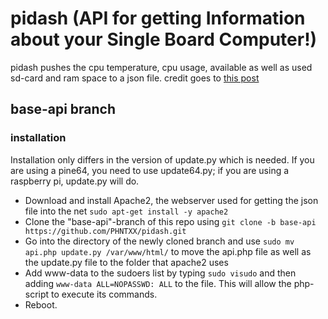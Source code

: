 # pidash (API for getting Information about your Single Board Computer!)
pidash pushes the cpu temperature, cpu usage, available as well as used sd-card and ram space to a json file.
credit goes to [this post](https://www.raspberrypi.org/forums/viewtopic.php?f=32&t=22180)

## base-api branch

### installation

Installation only differs in the version of update.py which is needed. If you are using a pine64, you need to use update64.py; if you are using a raspberry pi, update.py will do.

* Download and install Apache2, the webserver used for getting the json file into the net `sudo apt-get install -y apache2`
* Clone the "base-api"-branch of this repo using `git clone -b base-api https://github.com/PHNTXX/pidash.git`
* Go into the directory of the newly cloned branch and use `sudo mv api.php update.py /var/www/html/` to move the api.php file as well as the update.py file to the folder that apache2 uses
* Add www-data to the sudoers list by typing `sudo visudo` and then adding `www-data ALL=NOPASSWD: ALL` to the file. This will allow the php-script to execute its commands.
* Reboot.
